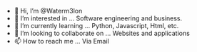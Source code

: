 - 👋 Hi, I’m @Waterm3lon
- 👀 I’m interested in ... Software engineering and business.
- 🌱 I’m currently learning ... Python, Javascript, Html, etc.
- 💞️ I’m looking to collaborate on ... Websites and applications
- 📫 How to reach me ... Via Email 

<!---
Waterm3lon/Waterm3lon is a ✨ special ✨ repository because its `README.md` (this file) appears on your GitHub profile.
You can click the Preview link to take a look at your changes.
--->
